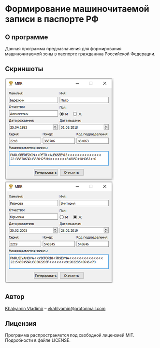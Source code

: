 # Формирование машиночитаемой записи в паспорте РФ

## О программе

Данная программа предназначения для формирования машиночитаемой зоны в паспорте гражданина Российской Федерации.

## Скриншоты

![window2](/img/window2.png)
![window1](/img/window1.png)

## Автор

[Khalyamin Vladimir](https://github.com/vkhalyamin) &ndash; vkahlyamin@protonmail.com

## Лицензия

Программа распространяется под свободной лицензией MIT. Подробности в файле LICENSE.

